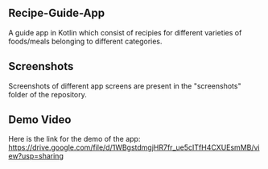 ## Recipe-Guide-App
A guide app in Kotlin which consist of recipies for different varieties of foods/meals belonging to different categories.

## Screenshots
Screenshots of different app screens are present in the "screenshots" folder of the repository.

## Demo Video
Here is the link for the demo of the app:
https://drive.google.com/file/d/1WBgstdmgjHR7fr_ue5cITfH4CXUEsmMB/view?usp=sharing
